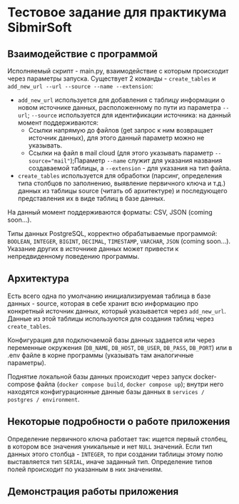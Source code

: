 # Тестовое задание для практикума SibmirSoft

## Взаимодействие с программой
Исполняемый скрипт - main.py, взаимодействие с которым происходит через параметры запуска. Существует 2 команды - `create_tables` и `add_new_url --url --source --name --extension`: 
* `add_new_url` используется для добавления с таблицу информации о новом источнике данных, расположенному по пути из параметра `--url`; `--source` используется для идентификации источника: на данный момент поддерживаются: 
  + Ссылки напрямую до файлов (get запрос к ним возвращает источник данных), для этого данный параметр можно не указывать.
  + Ссылки на файл в mail cloud (для этого указывать параметр `--source="mail"`);Параметр `--name` служит для указания названия создаваемой таблицы, а `--extension` - для указания на тип файла.
* `create_tables` используется для обработки (парсинг, определения типа столбцов по заполнению, выявление первичного ключа и т.д.) данных из таблицы source (читать об архитектуре) и последующего представления их в виде таблиц в базе данных.

На данный момент поддерживаются форматы: CSV, JSON (coming soon...). 

Типы данных PostgreSQL, корректно обрабатываемые программой: `BOOLEAN`, `INTEGER`, `BIGINT`, `DECIMAL`, `TIMESTAMP`, `VARCHAR`, `JSON` (coming soon...). Указание других в источнике данных может привести к непредвиденному поведению программы.

## Архитектура
Есть всего одна по умолчанию инициализируемая таблица в базе данных - source, которая в себе хранит всю информацию про конкретный источник данных, который указывается через `add_new_url`. Данные из этой таблицы используются для создания таблиц через `create_tables`.

Конфигурация для подключаемой базы данных задается или через переменные окружения (`DB_NAME`, `DB_HOST`, `DB_USER`, `DB_PASS`, `DB_PORT`) или в .env файле в корне программы (указывать там аналогичные параметры).

Поднятие локальной базы данных происходит через запуск docker-compose файла (`docker compose build`, `docker compose up`); внутри него находятся конфигурационные данные базы данных в `services / postgres / environment`.

## Некоторые подробности о работе приложения
Определение первичного ключа работает так: ищется первый столбец, в котором все значения уникальные и нет `NULL` значений. Если тип данных этого столбца - `INTEGER`, то при создании таблицы этому полю выставляется тип `SERIAL`, иначе заданный тип.
Определение типов полей происходит по указанным в них значениям.

## Демонстрация работы приложения
